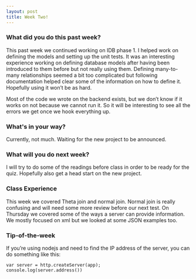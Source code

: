 ```yaml
---
layout: post
title: Week Two!
---
```


### What did you do this past week?

This past week we continued working on IDB phase 1. I helped work on defining the models and setting up the unit tests. It was an interesting experience working on defining database models after having been introduced to them before but not really using them. Defining many-to-many relationships seemed a bit too complicated but following documentation helped clear some of the information on how to define it. Hopefully using it won’t be as hard. 

Most of the code we wrote on the backend exists, but we don’t know if it works on not because we cannot run it. So it will be interesting to see all the errors we get once we hook everything up.

### What's in your way?

Currently, not much. Waiting for the new project to be announced.

### What will you do next week?

I will try to do some of the readings before class in order to be ready for the quiz. Hopefully also get a head start on the new project.

### Class Experience

This week we covered Theta join and normal join. Normal join is really confusing and will need some more review before our next test. On Thursday we covered some of the ways a server can provide information. We mostly focused on xml but we looked at some JSON examples too.

### Tip-of-the-week
If you’re using nodejs and need to find the IP address of the server, you can do something like this:
```
var server = http.createServer(app);
console.log(server.address())
```
